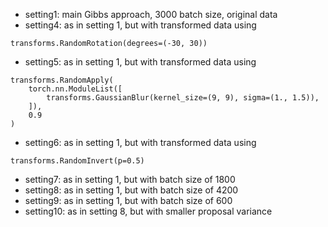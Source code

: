* setting1: main Gibbs approach, 3000 batch size, original data
* setting4: as in setting 1, but with transformed data using
```
transforms.RandomRotation(degrees=(-30, 30))
```
* setting5: as in setting 1, but with transformed data using
```
transforms.RandomApply(
    torch.nn.ModuleList([
        transforms.GaussianBlur(kernel_size=(9, 9), sigma=(1., 1.5)),
    ]),
    0.9
)
```
* setting6: as in setting 1, but with transformed data using
```
transforms.RandomInvert(p=0.5)
```
* setting7: as in setting 1, but with batch size of 1800
* setting8: as in setting 1, but with batch size of 4200
* setting9: as in setting 1, but with batch size of 600
* setting10: as in setting 8, but with smaller proposal variance
